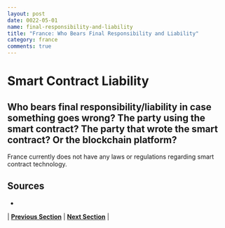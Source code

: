 ```yaml
---
layout: post
date: 0022-05-01
name: final-responsibility-and-liability
title: "France: Who Bears Final Responsibility and Liability"
category: france
comments: true
---
```

# Smart Contract Liability
## Who bears final responsibility/liability in case something goes wrong? The party using the smart contract? The party that wrote the smart contract? Or the blockchain platform?
France currently does not have any laws or regulations regarding smart contract technology. 

Sources
-- 
- 


| **[Previous Section]( https://neo-project.github.io/global-blockchain-compliance-hub//france/france-privacy-and-data-protection.html)** | **[Next Section]( https://neo-project.github.io/global-blockchain-compliance-hub//france/france-smart-contracts.html)** |

